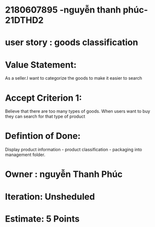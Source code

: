 # 2180607895 -nguyễn thanh phúc- 21DTHD2
# user story : goods classification
# Value Statement:
As a seller.I want to categorize the goods to make it easier to search
# Accept Criterion 1: 
Believe that there are too many types of goods. When users want to buy they can search for that type of product
# Defintion of Done: 
Display product information - product classification - packaging into management folder.
# Owner : nguyễn Thanh Phúc
# Iteration: Unsheduled
# Estimate: 5 Points
